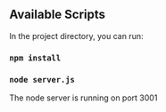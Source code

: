 ## Available Scripts

In the project directory, you can run:

### `npm install`

### `node server.js`

The node server is running on port 3001


